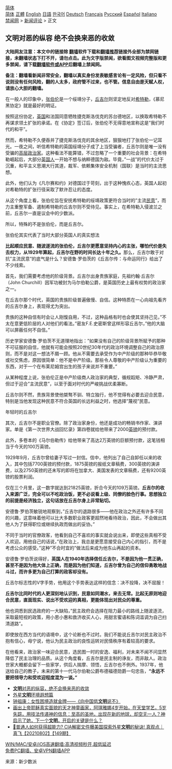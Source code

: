  <!-- 面包屑导航 --> <div class="breadcrumb"><!-- GTranslate: https://gtranslate.io/ -->  <div class="switcher notranslate">  <div class="selected">  <a href="#" onclick="return false;"> 简体</a>  </div>  <div class="option">  <a href="https://www.bannedbook.org" onclick="doGTranslate('zh-CN|zh-CN');jQuery('div.switcher div.selected a').html(jQuery(this).html());return false;" title="简体中文" class="nturl selected"> 简体</a>  <a href="https://www.bannedbook.org/zh-tw/" onclick="doGTranslate('zh-CN|zh-TW');jQuery('div.switcher div.selected a').html(jQuery(this).html());return false;" title="繁體中文" class="nturl"> 正體</a>  <a href="https://www.bannedbook.org/en/" onclick="doGTranslate('zh-CN|en');jQuery('div.switcher div.selected a').html(jQuery(this).html());return false;" title="English" class="nturl"> English</a>  <a href="https://www.bannedbook.org/ja/" onclick="doGTranslate('zh-CN|ja');jQuery('div.switcher div.selected a').html(jQuery(this).html());return false;" title="日本語" class="nturl"> 日語</a>  <a href="https://www.bannedbook.org/ko/" onclick="doGTranslate('zh-CN|ko');jQuery('div.switcher div.selected a').html(jQuery(this).html());return false;" title="한국어" class="nturl"> 한국어</a>  <a href="https://www.bannedbook.org/de/" onclick="doGTranslate('zh-CN|de');jQuery('div.switcher div.selected a').html(jQuery(this).html());return false;" title="Deutsch" class="nturl"> Deutsch</a>  <a href="https://www.bannedbook.org/fr/" onclick="doGTranslate('zh-CN|fr');jQuery('div.switcher div.selected a').html(jQuery(this).html());return false;" title="Français" class="nturl"> Français</a>  <a href="https://www.bannedbook.org/ru/" onclick="doGTranslate('zh-CN|ru');jQuery('div.switcher div.selected a').html(jQuery(this).html());return false;" title="Русский" class="nturl"> Русский</a>  <a href="https://www.bannedbook.org/es/" onclick="doGTranslate('zh-CN|es');jQuery('div.switcher div.selected a').html(jQuery(this).html());return false;" title="Español" class="nturl"> Español</a>  <a href="https://www.bannedbook.org/it/" onclick="doGTranslate('zh-CN|it');jQuery('div.switcher div.selected a').html(jQuery(this).html());return false;" title="Italiano" class="nturl"> Italiano</a>  </div>  </div>      <div class='breadcrumb-sub'><!-- Breadcrumb NavXT 6.3.0 --> <a href="https://www.bannedbook.org/" class="home">禁闻网</a> &gt; <a href="https://www.bannedbook.org/bnews/comments/" class="category">新闻评论</a> &gt; 正文</div></div><h2>文明对恶的纵容 绝不会换来恶的收敛</h2> <p class="notice"><b>大陆网友注意：本文中的链接除 <a href="https://github.com/bannedbook/fanqiang" >翻墙</a>软件下载和<a href="https://github.com/killgcd/justmysocks/blob/master/README.md">翻墙推荐</a>链接外全部为禁网链接，未翻墙状态下打不开，请勿点击。此为文字版禁闻，欲看图文视频完整版和更多禁闻，请下载<a href="https://github.com/bannedbook/fanqiang">翻墙软件或APP</a>后翻墙上禁闻网。</p><p>备注：翻墙看新闻非常安全，翻墙以真实身份发表敏感言论有一定风险，但只看不说则没有任何风险，翻的人太多，政府管不过来，也不管。信息自由是天赋人权，请放心大胆的翻墙。</b></p>  <div class="entry"> <p>在一般人的印象中，<a href="https://www.bannedbook.org/bnews/tag/%e5%bc%a0%e4%bc%af%e4%bc%a6/" class="st_tag internal_tag" rel="tag" title="标签 张伯伦 下的日志">张伯伦</a>是一个绥靖分子，<a href="https://www.bannedbook.org/bnews/tag/%E4%B8%98%E5%90%89%E5%B0%94/" class="st_tag internal_tag" rel="tag" title="标签 丘吉尔 下的日志">丘吉尔</a>则坚定地反对<a href="https://www.bannedbook.org/bnews/tag/%e5%b8%8c%e7%89%b9%e5%8b%92/" class="st_tag internal_tag" rel="tag" title="标签 希特勒 下的日志">希特勒</a>，《慕尼黑协定》就是最好的明证。</p> <p>按照这份协定，<a href="https://www.bannedbook.org/bnews/tag/%e8%8b%b1%e5%9b%bd/" class="st_tag internal_tag" rel="tag" title="标签 英国 下的日志">英国</a>和法国同意牺牲捷克斯洛伐克的苏台德地区，以换取希特勒不再谋求领土扩张的承诺。在《协定》签订后，张伯伦不无得意地宣称这是&#8221;我们时代的和平&#8221;。</p> <p>然而，希特勒不久便吞并了捷克斯洛伐克的其余地区，狠狠地打了张伯伦一记耳光。一夜之间，听信希特勒的英国绥靖分子成了上当受骗者，丘吉尔则是唯一没有受骗的<span class='wp_keywordlink_affiliate'><a href="https://www.bannedbook.org/bnews/ccpdope/" title="中共高层内幕" target="_blank">高层</a></span><a href="https://www.bannedbook.org/bnews/tag/%E6%94%BF%E6%B2%BB%E5%AE%B6/" class="st_tag internal_tag" rel="tag" title="标签 政治家 下的日志">政治家</a>。这种看法不能算错，不过忽略了一个重要的社会背景：在希特勒崛起后，大部分<a href="https://www.bannedbook.org/bnews/tag/%E8%8B%B1%E5%9B%BD%E4%BA%BA/" class="st_tag internal_tag" rel="tag" title="标签 英国人 下的日志">英国人</a>一开始不想与纳粹德国为敌。毕竟，&#8221;一战&#8221;的代价太过于沉重，和平主义思潮大行其道，裁军、依赖集体安全机制（国联）是当时的主流思想。</p> <p>此外，他们认为《凡尔赛和约》对德国过于苛刻，出于这种愧疚心态，英国人起初对希勒特的扩张行径采取了默许忍让的态度。</p> <p>从这个角度上看，张伯伦旨在安抚希特勒的绥靖政策更符合当时的&#8221;主流<a href="https://www.bannedbook.org/bnews/tag/%E6%B0%91%E6%84%8F/" class="st_tag internal_tag" rel="tag" title="标签 民意 下的日志">民意</a>&#8221;，而力主重整军备、遏制希特勒的丘吉尔则不受待见。事实上，在希特勒入侵波兰之前，丘吉尔一直是议会中的少数派。</p> <p>所以，特殊的不是张伯伦，而是丘吉尔。</p> <p>张伯伦其实代表了当时大部分英国人的真实想法</p>  <p><strong>比起顺应民意、随波逐流的张伯伦，丘吉尔更愿意坚持内心的主张，哪怕代价是失去权力，从1929年算起，丘吉尔在野的时间长达十年之久。</strong>那么，丘吉尔敢于对抗&#8221;主流民意&#8221;的底气是什么？安德鲁·罗伯茨的《丘吉尔传：与命运同行》给出了不少线索。</p> <p>首先，我们需要考虑他的阶级背景。丘吉尔出身贵族家庭，先祖约翰·丘吉尔（John Churchill）因军功被封为马尔伯勒公爵，是英国历史上最有权势的政治家之一。</p> <p>在丘吉尔那个时代，英国的贵族阶级普遍傲慢、自信。这种特质在一心向祖先看齐的丘吉尔身上，表现得尤为突出。</p> <p>贵族的这种自信有时会让人刚愎自用，不过，这种品格有时也会使其坚持己见，&#8221;不太在意更低阶层的人对他们的看法。&#8221;密友F.E.史密斯曾这样形容丘吉尔，&#8221;他的大脑可以屏蔽任何不自信。&#8221;</p> <p>历史学家安德鲁·罗伯茨不无道理地指出：&#8221;如果没有自己的阶级背景所赋予的那种不可征服的自信，他就有可能会按照20世纪30年代的政治环境调整自己的政治原则，而不是对这一想法不屑一顾。他从不需要去承受作为中产阶级的那种毕恭毕敬或社交焦虑，原因很简单：他不是中产阶级。那些令人尊敬的中产阶级认为重要的东西，对于一个在布莱尼姆宫出生的孩子来说并不重要。&#8221;</p> <p>从某种程度上说，张伯伦正是中产阶级商人政治家的典型，循规蹈矩、冷静严肃，但过于迎合&#8221;主流民意&#8221;，以至于面对时代的严峻挑战优柔寡断。</p> <p>丘吉尔则不然，贵族背景使他桀骜不驯、特立独行，他不觉得有必要去迎合民意，特别是当他发现这种民意不符合英国的长远利益之时，他选择&#8221;蔑视&#8221;民意。</p>  <p>年轻时的丘吉尔</p> <p>其次，丘吉尔不是职业官僚。除了政治家身份，他还是成功的畅销书作家、演讲家。单是《第一次世界大战回忆录》第四卷就给他带来了2000<a href="https://www.bannedbook.org/bnews/tag/%E8%8B%B1%E9%95%91/" class="st_tag internal_tag" rel="tag" title="标签 英镑 下的日志">英镑</a>的预付款。</p> <p>此外，多卷本的《马尔伯勒传》给他带来了高达2万英镑的巨额预付款，这笔钱相当于今天的100万英镑。</p> <p>1929年9月，丘吉尔曾给妻子写过一封信。信中，他列出了自己自卸任以来的收入，其中包括7700英镑的预付款，1875英镑的报纸文章稿费，300英镑的演讲费，以及2750英镑的还未写的即将在加拿大、美国发表的文章稿费，还有9200英镑的股票利润。</p> <p>仅在三个月里，这一数字就达到21825英镑，折合今天的109万英镑。<strong>丘吉尔的收入来源广泛，完全可以不吃政治饭，更不必说看上级、同僚的脸色行事。思想独立的前提是经济独立，这句话放在丘吉尔身上非常贴切。</strong></p> <p>安德鲁·罗伯茨敏锐地观察到，&#8221;丘吉尔的退路很多——他在政治之外还有许多不同的兴趣，这意味着他可以比大多数职业政客更超然地看待政治，因此，不会做出其他人为了获得职位或继续执政而做出的妥协。&#8221;</p> <p>不同于当时的官僚政客，他看到自己不喜欢的事实就会说出来，即使这些真相不受人欢迎。用他自己的话说，&#8221;在政治上，我总是更愿意接受自己内心的指引，而不是考虑公众的感受。&#8221;这种&#8221;不合时宜的&#8221;做法后来成为他东山再起的资本。</p>  <p>安德鲁·罗伯茨说得好，<strong>英国人在1940年选择信任丘吉尔，不是因为他一贯正确，甚至不是因为他大体上正确，而是因为他们知道，丘吉尔曾为自己的信仰勇敢地战斗过，而许多更为自己打算的政客却没有。</strong></p> <p>丘吉尔标志性的V字手势，他用这个手势表达这样的信念：决不投降，决不屈服！</p> <p><strong>丘吉尔比同时代的人更深刻地认识到，民意如同潮水，来去无常。比起无原则地迎合民意，直面现实、说出不受欢迎的真相，更能体现出对民众的尊重。</strong></p> <p>他也洞悉到民选政府的一大缺陷，&#8221;民主政府会选择在阻力最小的路线上随波逐流，采取最短视的政策，用小恩小惠和救济收买人心，用甜言蜜语和陈词滥调为自己扫清道路&#8221;。</p> <p>即使放在西方当代的语境中，这个论断也不过时。我们不能说丘吉尔对民主政治不抱有信心，毋宁说，他认为民主政治的良性运转对民情秩序有着较高的要求。</p> <p>在他看来，政治家一味迎合民意，选民图一时的安逸、福利，对未来不闻不问显然降低了民主治理的品质。从这个角度看，丘吉尔是民主制的诤友，而非敌人。政治世家大概都会留下一些家学，供后人揣摩、领悟，丘吉尔也不例外。1937年，他送给自己的教子，未来的第十一代马尔伯勒公爵布德福德勋爵一句忠告，<strong>&#8220;永远不要把领导力和受欢迎程度混为一谈。&#8221;</strong></p> <ul class='op-related-articles' title='相关阅读'> <li><a href='https://www.bannedbook.org/bnews/baitai/20210813/1605675.html' target='_blank'><b>文明</b>对恶的纵容，绝不会换来恶的收敛</a></li> <li><a href='https://www.bannedbook.org/bnews/comments/20210812/1605207.html' target='_blank'>外星<b>文明</b>环境遐想篇</a></li> <li><a href='https://www.bannedbook.org/bnews/baitai/20210811/1604121.html' target='_blank'>钟祖康：女性困境造就金牌——《向中国低<b>文明</b>说不》</a></li> <li><a href='https://www.bannedbook.org/bnews/comments/20210806/1601461.html' target='_blank'>画出上帝耶稣真实面貌的天才神童画家，阿琪雅娜4岁开始，在天堂学艺，5岁失踪，用技法传递神的信息：至高的圣地，出现在新的地球，却空无一人？神启示了她，下一个<b>文明</b>，开启的关键是什么？</a></li> <li><a href='https://www.bannedbook.org/bnews/bannedvideo/20210802/1598889.html' target='_blank'>🤩普通人如何获得超能力? CIA解密文件曝美国探索外星<b>文明</b>的秘诀! 真观点｜真飞【20210802】【149期】</a></li> </ul> <p class="texttj"> <a href="https://github.com/bannedbook/fanqiang/wiki/V2ray%E6%9C%BA%E5%9C%BA" target="_blank">WIN/MAC/安卓/iOS高速翻墙:高清视频秒开,超低延迟</a><br/> <a href="https://github.com/bannedbook/fanqiang/wiki/%E7%A6%81%E9%97%BB%E7%BD%91%E5%AE%89%E5%8D%93%E7%BF%BB%E5%A2%99%E6%96%B0%E9%97%BBAPP" target="_blank">免费PC翻墙、安卓VPN翻墙APP</a></p> <p> 来源：新少数派 </p><a name='sharetosocial'></a>  <div style="margin-bottom:5px;padding-bottom:5px;clear:both"> <div id="archive-pix-1" class="banner-ads"> <!-- AuctionX Display platform tag START --> <div id="26318x728x90x621x_ADSLOT2" clicktrack="%%CLICK_URL_ESC%%"></div> <!-- AuctionX Display platform tag END --> </div> <div id="archive-pix-2" class="banner-ads"> <!-- AuctionX Display platform tag START --> <div id="26315x300x250x621x_ADSLOT2" clicktrack="%%CLICK_URL_ESC%%"></div> <!-- AuctionX Display platform tag END --> </div> </div>  <div id="archive-pix-1" class="banner-ads"> <!-- AuctionX Display platform tag START --> <div id="26318x728x90x621x_ADSLOT3" clicktrack="%%CLICK_URL_ESC%%"></div> <!-- AuctionX Display platform tag END --> </div> </div><!--END ENTRY--> 